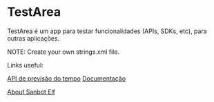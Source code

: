 # TestArea
TestArea é um app para testar funcionalidades (APIs, SDKs, etc), para outras aplicações.

NOTE: Create your own strings.xml file.

Links useful:

[API de previsão do tempo](https://advisor.climatempo.com.br/)
[Documentação](http://apiadvisor.climatempo.com.br/doc/index.html)

[About Sanbot Elf](http://en.sanbot.com/product/sanbot-elf/design) 
